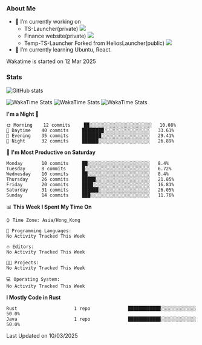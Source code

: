### About Me
- 🔭 I’m currently working on
  - TS-Launcher(private) ![](https://wakatime.com/badge/user/3ef1b93d-34bd-4154-aa43-b741e3b57c21/project/881ba7a8-e089-4134-a97a-bc53f775e1d2.svg)
  - Finance website(private) ![](https://wakatime.com/badge/user/3ef1b93d-34bd-4154-aa43-b741e3b57c21/project/80baa49a-b204-4178-b370-afe42729886b.svg)
  - Temp-TS-Launcher Forked from HeliosLauncher(public) ![](https://wakatime.com/badge/user/3ef1b93d-34bd-4154-aa43-b741e3b57c21/project/363855da-bba7-4ee2-be41-778aaf9e50b5.svg)
- 🌱 I’m currently learning Ubuntu, React.

Wakatime is started on 12 Mar 2025

### Stats
![GitHub stats](https://github-readme-stats.vercel.app/api?username=martin1194&count_private=true)


![WakaTime Stats](https://wakatime.com/share/@martin1194/c5ce499b-f93f-4262-9658-9fc0a8b85982.svg)
![WakaTime Stats](https://wakatime.com/share/@martin1194/a5eb9531-3b50-4075-a637-2044e0ac8656.svg)
![WakaTime Stats](https://wakatime.com/share/@martin1194/5e75b4b2-8764-4753-ac9c-2eb8739d0524.svg)




<!--START_SECTION:waka-->
**I'm a Night 🦉** 

```text
🌞 Morning    12 commits     ██░░░░░░░░░░░░░░░░░░░░░░░   10.08% 
🌆 Daytime    40 commits     ████████░░░░░░░░░░░░░░░░░   33.61% 
🌃 Evening    35 commits     ███████░░░░░░░░░░░░░░░░░░   29.41% 
🌙 Night      32 commits     ██████░░░░░░░░░░░░░░░░░░░   26.89%

```
📅 **I'm Most Productive on Saturday** 

```text
Monday       10 commits     ██░░░░░░░░░░░░░░░░░░░░░░░   8.4% 
Tuesday      8 commits      █░░░░░░░░░░░░░░░░░░░░░░░░   6.72% 
Wednesday    10 commits     ██░░░░░░░░░░░░░░░░░░░░░░░   8.4% 
Thursday     26 commits     █████░░░░░░░░░░░░░░░░░░░░   21.85% 
Friday       20 commits     ████░░░░░░░░░░░░░░░░░░░░░   16.81% 
Saturday     31 commits     ██████░░░░░░░░░░░░░░░░░░░   26.05% 
Sunday       14 commits     ███░░░░░░░░░░░░░░░░░░░░░░   11.76%

```


📊 **This Week I Spent My Time On** 

```text
⌚︎ Time Zone: Asia/Hong_Kong

💬 Programming Languages: 
No Activity Tracked This Week

🔥 Editors: 
No Activity Tracked This Week

🐱‍💻 Projects: 
No Activity Tracked This Week

💻 Operating System: 
No Activity Tracked This Week

```

**I Mostly Code in Rust** 

```text
Rust                     1 repo              ████████████░░░░░░░░░░░░░   50.0% 
Java                     1 repo              ████████████░░░░░░░░░░░░░   50.0%

```



 Last Updated on 10/03/2025
<!--END_SECTION:waka-->





<!--
**martin1194/martin1194** is a ✨ _special_ ✨ repository because its `README.md` (this file) appears on your GitHub profile.

Here are some ideas to get you started:

- 🔭 I’m currently working on ...
- 🌱 I’m currently learning ...
- 👯 I’m looking to collaborate on ...
- 🤔 I’m looking for help with ...
- 💬 Ask me about ...
- 📫 How to reach me: ...
- 😄 Pronouns: ...
- ⚡ Fun fact: ...
-->

